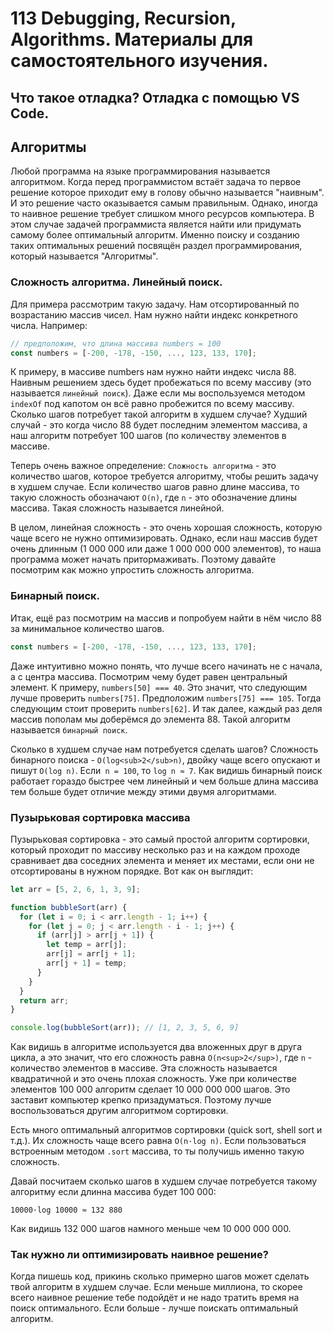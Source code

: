 # 113 Debugging, Recursion, Algorithms. Материалы для самостоятельного изучения.

## Что такое отладка? Отладка с помощью VS Code.

## Алгоритмы

Любой программа на языке программирования называется алгоритмом. Когда перед программистом встаёт задача то первое решение которое приходит ему в голову обычно называется "наивным". И это решение часто оказывается самым правильным. Однако, иногда то наивное решение требует слишком много ресурсов компьютера. В этом случае задачей программиста является найти или придумать самому более оптимальный алгоритм. Именно поиску и созданию таких оптимальных решений посвящён раздел программирования, который называется "Алгоритмы".

### Сложность алгоритма. Линейный поиск.

Для примера рассмотрим такую задачу. Нам отсортированный по возрастанию массив чисел. Нам нужно найти индекс конкретного числа. Например:

```js
// предположим, что длина массива numbers = 100
const numbers = [-200, -178, -150, ..., 123, 133, 170];
```

К примеру, в массиве numbers нам нужно найти индекс числа 88. Наивным решением здесь будет пробежаться по всему массиву (это называется `линейный поиск`). Даже если мы воспользуемся методом `indexOf` под капотом он всё равно пробежится по всему массиву. Сколько шагов потребует такой алгоритм в худшем случае? Худший случай - это когда число 88 будет последним элементом массива, а наш алгоритм потребует 100 шагов (по количеству элементов в массиве.

Теперь очень важное определение: `Сложность алгоритма` - это количество шагов, которое требуется алгоритму, чтобы решить задачу в худшем случае. Если количество шагов равно длине массива, то такую сложность обозначают `O(n)`, где `n` - это обозначение длины массива. Такая сложность называется линейной.

В целом, линейная сложность - это очень хорошая сложность, которую чаще всего не нужно оптимизировать. Однако, если наш массив будет очень длинным (1 000 000 или даже 1 000 000 000 элементов), то наша программа может начать притормаживать. Поэтому давайте посмотрим как можно упростить сложность алгоритма.

### Бинарный поиск.

Итак, ещё раз посмотрим на массив и попробуем найти в нём число 88 за минимальное количество шагов.

```js
const numbers = [-200, -178, -150, ..., 123, 133, 170];
```

Даже интуитивно можно понять, что лучше всего начинать не с начала, а с центра массива. Посмотрим чему будет равен центральный элемент. К примеру, `numbers[50] === 40`. Это значит, что следующим лучше проверить `numbers[75]`. Предположим `numbers[75] === 105`. Тогда следующим стоит проверить `numbers[62]`. И так далее, каждый раз деля массив пополам мы доберёмся до элемента 88. Такой алгоритм называется `бинарный поиск`.

Сколько в худшем случае нам потребуется сделать шагов? Сложность бинарного поиска - `O(log<sub>2</sub>n)`, двойку чаще всего опускают и пишут `O(log n)`. Если` n = 100`, то `log n ≈ 7`. Как видишь бинарный поиск работает гораздо быстрее чем линейный и чем больше длина массива тем больше будет отличие между этими двумя алгоритмами.

### Пузырьковая сортировка массива

Пузырьковая сортировка - это самый простой алгоритм сортировки, который проходит по массиву несколько раз и на каждом проходе сравнивает два соседних элемента и меняет их местами, если они не отсортированы в нужном порядке. Вот как он выглядит:

```js
let arr = [5, 2, 6, 1, 3, 9];

function bubbleSort(arr) {
  for (let i = 0; i < arr.length - 1; i++) {
    for (let j = 0; j < arr.length - i - 1; j++) {
      if (arr[j] > arr[j + 1]) {
        let temp = arr[j];
        arr[j] = arr[j + 1];
        arr[j + 1] = temp;
      }
    }
  }
  return arr;
}

console.log(bubbleSort(arr)); // [1, 2, 3, 5, 6, 9]
```

Как видишь в алгоритме используется два вложенных друг в друга цикла, а это значит, что его сложность равна `O(n<sup>2</sup>)`, где `n` - количество элементов в массиве. Эта сложность называется квадратичной и это очень плохая сложность. Уже при количестве элементов 100 000 алгоритм сделает 10 000 000 000 шагов. Это заставит компьютер крепко призадуматься. Поэтому лучше воспользоваться другим алгоритмом сортировки.

Есть много оптимальный алгоритмов сортировки (quick sort, shell sort и т.д.). Их сложность чаще всего равна `O(n·log n)`. Если пользоваться встроенным методом `.sort` массива, то ты получишь именно такую сложность.

Давай посчитаем сколько шагов в худшем случае потребуется такому алгоритму если длинна массива будет 100 000:

`10000·log 10000 ≈ 132 880`

Как видишь 132 000 шагов намного меньше чем 10 000 000 000.

### Так нужно ли оптимизировать наивное решение?

Когда пишешь код, прикинь сколько примерно шагов может сделать твой алгоритм в худшем случае. Если меньше миллиона, то скорее всего наивное решение тебе подойдёт и не надо тратить время на поиск оптимального. Если больше - лучше поискать оптимальный алгоритм.
